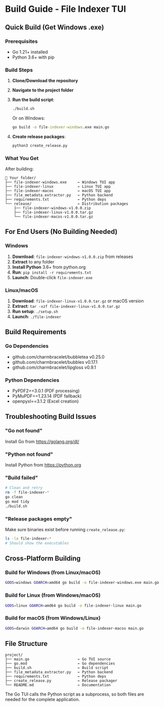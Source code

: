 # Build Guide - File Indexer TUI

## Quick Build (Get Windows .exe)

### Prerequisites
- Go 1.21+ installed
- Python 3.6+ with pip

### Build Steps

1. **Clone/Download the repository**
2. **Navigate to the project folder**
3. **Run the build script**:
   ```bash
   ./build.sh
   ```
   
   Or on Windows:
   ```cmd
   go build -o file-indexer-windows.exe main.go
   ```

4. **Create release packages**:
   ```bash
   python3 create_release.py
   ```

### What You Get

After building:
```
📁 Your folder/
├── file-indexer-windows.exe     ← Windows TUI app
├── file-indexer-linux           ← Linux TUI app  
├── file-indexer-macos           ← macOS TUI app
├── file_metadata_extractor.py   ← Python backend
├── requirements.txt             ← Python deps
└── release/                     ← Distribution packages
    ├── file-indexer-windows-v1.0.0.zip
    ├── file-indexer-linux-v1.0.0.tar.gz
    └── file-indexer-macos-v1.0.0.tar.gz
```

## For End Users (No Building Needed)

### Windows
1. **Download**: `file-indexer-windows-v1.0.0.zip` from releases
2. **Extract** to any folder
3. **Install Python** 3.6+ from python.org
4. **Run**: `pip install -r requirements.txt`  
5. **Launch**: Double-click `file-indexer.exe`

### Linux/macOS
1. **Download**: `file-indexer-linux-v1.0.0.tar.gz` or macOS version
2. **Extract**: `tar -xzf file-indexer-linux-v1.0.0.tar.gz`
3. **Run setup**: `./setup.sh`
4. **Launch**: `./file-indexer`

## Build Requirements

### Go Dependencies
- github.com/charmbracelet/bubbletea v0.25.0
- github.com/charmbracelet/bubbles v0.17.1
- github.com/charmbracelet/lipgloss v0.9.1

### Python Dependencies  
- PyPDF2==3.0.1 (PDF processing)
- PyMuPDF==1.23.14 (PDF fallback)
- openpyxl==3.1.2 (Excel creation)

## Troubleshooting Build Issues

### "Go not found"
Install Go from https://golang.org/dl/

### "Python not found"  
Install Python from https://python.org

### "Build failed"
```bash
# Clean and retry
rm -f file-indexer-*
go clean
go mod tidy
./build.sh
```

### "Release packages empty"
Make sure binaries exist before running `create_release.py`:
```bash
ls -la file-indexer-*
# Should show the executables
```

## Cross-Platform Building

### Build for Windows (from Linux/macOS)
```bash
GOOS=windows GOARCH=amd64 go build -o file-indexer-windows.exe main.go
```

### Build for Linux (from Windows/macOS)  
```bash
GOOS=linux GOARCH=amd64 go build -o file-indexer-linux main.go
```

### Build for macOS (from Windows/Linux)
```bash
GOOS=darwin GOARCH=amd64 go build -o file-indexer-macos main.go
```

## File Structure

```
project/
├── main.go                      ← Go TUI source
├── go.mod                       ← Go dependencies  
├── build.sh                     ← Build script
├── file_metadata_extractor.py   ← Python backend
├── requirements.txt             ← Python deps
├── create_release.py            ← Release packager
└── README.md                    ← Documentation
```

The Go TUI calls the Python script as a subprocess, so both files are needed for the complete application.